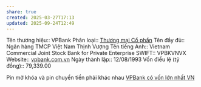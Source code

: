 ```yaml
---
share: true
created: 2025-03-27T17:13
updated: 2025-09-24T12:49
---
```

Tên thương hiệu:: VPBank
Phân loại:: [Thương mại Cổ phần](Th%C6%B0%C6%A1ng%20m%E1%BA%A1i%20C%E1%BB%95%20ph%E1%BA%A7n.md)
Tên đầy đủ:: Ngân hàng TMCP Việt Nam Thịnh Vượng
Tên tiếng Anh:: Vietnam Commercial Joint Stock Bank for Private Enterprise
SWIFT:: VPBKVNVX
Website:: [vpbank.com.vn](vpbank.com.vn)
Ngày thành lập:: 12/08/1993
Vốn điều lệ (tỷ đồng):: 79,339.00

Pin mở khóa và pin chuyển tiền phải khác nhau
[VPBank có vốn lớn nhất VN](../Ng%C3%A2n%20h%C3%A0ng%20c%E1%BB%A5%20th%E1%BB%83/VPBank%20c%C3%B3%20v%E1%BB%91n%20l%E1%BB%9Bn%20nh%E1%BA%A5t%20VN.md)